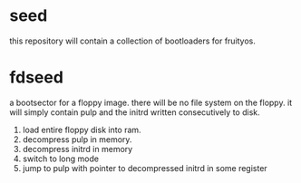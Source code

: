 # seed

this repository will contain a collection of bootloaders for fruityos.

# fdseed

a bootsector for a floppy image. there will be no file system on the floppy. it will simply contain pulp and the initrd written consecutively to disk.

1. load entire floppy disk into ram.
2. decompress pulp in memory.
4. decompress initrd in memory
5. switch to long mode
6. jump to pulp with pointer to decompressed initrd in some register


